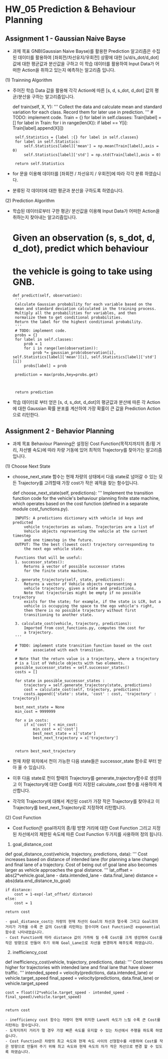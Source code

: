# HW_05 Prediction & Behaviour Planning

## Assignment 1 - Gaussian Naive Bayse

- 과제 목표
    GNB(Gaussian Naive Bayse)를 활용한 Prediction 알고리즘은 수집된 데이터를 활용하여 [좌회전/차선유지/우회전] 상황에 대한 [s/d/s_dot/d_dot] 값에 대한 평균값과 분산값을 구하고 이 학습 데이터를 활용하여 Input Data가 어떠한 Action을 취하고 있는지 예측하는 알고리즘 입니다.



(1) Trainning Algorithm

 - 주어진 학습 Data 값을 활용해 각각 Action에 따른 [s, d, s_dot, d_dot] 값의 평균/분산을 구하는 알고리즘입니다.



      def train(self, X, Y):
        '''
        Collect the data and calculate mean and standard variation
        for each class. Record them for later use in prediction.
        '''
        # TODO: implement code.
        Train = {}
        for label in self.classes:
            Train[label] = []
        for label in Train:
            for i in range(len(X)):
                if label == Y[i]:
                    Train[label].append(X[i])
                    
        self.Statistics = {label :{} for label in self.classes} 
        for label in self.Statistics:
            self.Statistics[label]['mean'] = np.mean(Train[label],axis = 0)
            self.Statistics[label]['std'] = np.std(Train[label],axis = 0)
            
        return self.Statistics 

 - for 문을 이용해 데이터를 [좌회전 / 차선유지 / 우회전]에 따라 각각 분류 하였습니다.
 - 분류된 각 데이터에 대한 평균과 분산을 구하도록 하였습니다.



(2) Prediction Algorithm

 - 학습된 데이터로부터 구한 평균/ 분산값을 이용해 Input Data가 어떠한 Action을 취하는지 찾아내는 알고리즘입니다.

    # Given an observation (s, s_dot, d, d_dot), predict which behaviour
    # the vehicle is going to take using GNB.
    
       def predict(self, observation):
        '''
        Calculate Gaussian probability for each variable based on the
        mean and standard deviation calculated in the training process.
        Multiply all the probabilities for variables, and then
        normalize them to get conditional probabilities.
        Return the label for the highest conditional probability.
        '''
        # TODO: implement code.
        probs = {}
        for label in self.classes:
            prob = 1
            for i in range(len(observation)):
                prob *= gaussian_prob(observation[i], self.Statistics[label]['mean'][i], self.Statistics[label]['std'][i])
            probs[label] = prob
        
        prediction = max(probs,key=probs.get)
        
        

        return prediction

 - 학습 데이터로 부터 얻은 [s, d, s_dot, d_dot]의 평균값과 분산에 따른 각 Action에 대한 Gaussian 확률 분포를 계산하여 가장 확률이 큰 값을 Prediction Action으로 리턴한다.






## Assignment 2 - Behavior Planning

- 과제 목표
    Behaviour Planning은 설정된 Cost Function(목적지까지의 종/횡 거리, 차선별 속도)에 따라 차량 거동에 있어 최적의 Trajectory를 찾아가는 알고리즘입니다.


(1) Choose Next State

 - choose_next_state 함수는 현재 차량의 상태에서 다음 state로 넘어갈 수 있는 모든 Trajectory를 고려할때 가장 cost가 작은 궤적을 찾는 함수입니다.


    def choose_next_state(self, predictions):
        '''
        Implement the transition function code for the vehicle's
        behaviour planning finite state machine, which operates based on
        the cost function (defined in a separate module cost_functions.py).

        INPUTS: A predictions dictionary with vehicle id keys and predicted
            vehicle trajectories as values. Trajectories are a list of
            Vehicle objects representing the vehicle at the current timestep
            and one timestep in the future.
        OUTPUT: The the best (lowest cost) trajectory corresponding to
            the next ego vehicle state.

        Functions that will be useful:
        1. successor_states():
            Returns a vector of possible successor states
            for the finite state machine.

        2. generate_trajectory(self, state, predictions):
            Returns a vector of Vehicle objects representing a
            vehicle trajectory, given a state and predictions.
            Note that trajectories might be empty if no possible trajectory
            exists for the state; for example, if the state is LCR, but a
            vehicle is occupying the space to the ego vehicle's right,
            then there is no possible trajectory without first
            transitioning to another state.

        3. calculate_cost(vehicle, trajectory, predictions):
            Imported from cost_functions.py, computes the cost for
            a trajectory.
        '''

        # TODO: implement state transition function based on the cost
        #       associated with each transition.

        # Note that the return value is a trajectory, where a trajectory
        # is a list of Vehicle objects with two elements.
        possible_successor_states = self.successor_states()
        costs = []
        
        for state in possible_successor_states :
            trajectory = self.generate_trajectory(state, predictions)
            cost = calculate_cost(self, trajectory, predictions)
            costs.append({'state': state, 'cost' : cost, 'trajectory' : trajectory})
        
        best_next_state = None
        min_cost = 9999999
        
        for x in costs:
            if x['cost'] < min_cost:
                min_cost = x['cost']
                best_next_state = x['state']
                best_next_trajectory = x['trajectory']
        

        return best_next_trajectory

 - 현재 차량 위치에서 천이 가능한 다음 state들은 successor_state 함수로 부터 받아 올 수 있습니다.
 - 이후 다음 state로 천이 할때의 Trajectory를 generate_trajectory함수로 생성하고 이 Trajectory에 대한 Cost를 미리 지정된 calculate_cost 함수를 사용하여 계산합니다.
 - 각각의 Trajectory에 대해서 계산된 cost가 가장 작은 Trajectory를 찾아내고 이 Trajectory를 best_next_Trajectory로 지정하여 리턴합니다.



(2) Cost Function

 - Cost Fuction은 goal까지의 종/횡 방향 거리에 대한 Cost Function 그리고 지정된 차선에서의 제한된 속도에 따른 Cost Function 두가지를 사용하여 정의 됩니다.

 1) goal_distance_cost


   def goal_distance_cost(vehicle, trajectory, predictions, data):
    '''
    Cost increases based on distance of intended lane (for planning a
    lane change) and final lane of a trajectory.
    Cost of being out of goal lane also becomes larger as vehicle approaches
    the goal distance.
    '''
    lat_offset = abs(2*vehicle.goal_lane - data.intended_lane - data.final_lane)
    distance = abs(data.end_distance_to_goal)
    
    if distance:
        cost = 1-exp(-lat_offset/ distance)
    else:
        cost = 1
    
    return cost

    - goal_distance_cost는 차량의 현재 차선이 Goal의 차선과 멀수록 그리고 Goal과의 거리가 가까울 수록 큰 값의 Cost를 리턴하는 함수이며 Cost Function은 exponential 함수로 나타내었습니다.
    - Cost Function에 따라 distance 값이 가까워 질 수록 Cost를 크게 생성하여 Cost를 작은 방향으로 만들어 주기 위해 Goal_Lane으로 차선을 변경하게 해주도록 하였습니다.

 2) inefficiency_cost

   def inefficiency_cost(vehicle, trajectory, predictions, data):
    '''
    Cost becomes higher for trajectories with intended lane and final lane
    that have slower traffic.
    '''
    intended_speed = velocity(predictions, data.intended_lane) or vehicle.target_speed
    final_speed =  velocity(predictions, data.final_lane) or vehicle.target_speed
    
    cost = float((2*vehicle.target_speed - intended_speed - final_speed)/vehicle.target_speed)
    
    
    return cost

    - inefficiency cost 함수는 차량이 현재 위치한 Lane의 속도가 느릴 수록 큰 Cost를 리턴하는 함수입니다.
    - 도착지까지 거리가 멀 경우 가장 빠른 속도를 유지할 수 있는 차선에서 주행을 하도록 하였습니다.
    - Cost Function은 차량의 최고 속도와 현재 속도 사이의 선형함수를 사용하여 Cost를 작은 방향으로 만들어 주기 위해 최고 속도와 현재 속도의 차가 작은 차선으로 변경 할 수 있도록 하였습니다.
